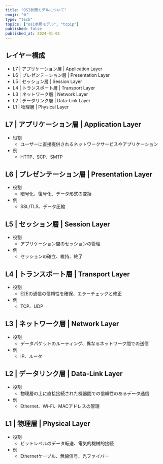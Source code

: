 ```yaml
---
title: "OSI参照モデルについて"
emoji: "🌐"
type: "tech"
topics: ["osi参照モデル", "tcpip"]
published: false
published_at: 2024-01-01
---
```


## レイヤー構成

- L7 | アプリケーション層 | Application Layer
- L6 | プレゼンテーション層 | Presentation Layer
- L5 | セッション層 | Session Layer
- L4 | トランスポート層 | Transport Layer
- L3 | ネットワーク層 | Network Layer
- L2 | データリンク層 | Data-Link Layer
- L1 | 物理層 | Physical Layer

## L7 | アプリケーション層 | Application Layer

- 役割
  - ユーザーに直接提供されるネットワークサービスやアプリケーション
- 例
  - HTTP、SCP、SMTP

## L6 | プレゼンテーション層 | Presentation Layer

- 役割
  - 暗号化、復号化、データ形式の変換
- 例
  - SSL/TLS、データ圧縮

## L5 | セッション層 | Session Layer

- 役割
  - アプリケーション間のセッションの管理
- 例
  - セッションの確立、維持、終了

## L4 | トランスポート層 | Transport Layer

- 役割
  - E2Eの通信の信頼性を確保、エラーチェックと修正
- 例
  - TCP、UDP

## L3 | ネットワーク層 | Network Layer

- 役割
  - データパケットのルーティング、異なるネットワーク間での送信
- 例
  - IP、ルータ

## L2 | データリンク層 | Data-Link Layer

- 役割
  - 物理層の上に直接接続された機器間での信頼性のあるデータ通信
- 例
  - Ethernet、Wi-Fi、MACアドレスの管理

## L1 | 物理層 | Physical Layer

- 役割
  - ビットレベルのデータ転送、電気的機械的接続
- 例
  - Ethernetケーブル、無線信号、光ファイバー
